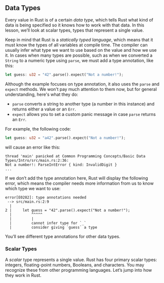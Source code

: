 ## Data Types

Every value in Rust is of a certain _data type_, which tells Rust what kind of data is being specified so it knows how to work with that data. In this lesson, we’ll look at scalar types, types that represent a single value.

Keep in mind that Rust is a _statically typed language_, which means that it must know the types of all variables at compile time. The compiler can usually infer what type we want to use based on the value and how we use it. In cases when many types are possible, such as when we converted a `String` to a numeric type using `parse`, we must add a type annotation, like this:

```rust
let guess: u32 = "42".parse().expect("Not a number!");
```

<div class="hint" title="Code explanation">

  Although the example focuses on type annotation, it also uses the `parse` and `expect` methods.
  We won't pay much attention to them now, but for general understanding, here's what they do:
  - `parse` converts a string to another type (a number in this instance) and returns either a value or  an `Err`.
  - `expect` allows you to set a custom panic message in case `parse` returns an `Err`.

  For example, the following code:
  ```rust
  let guess: u32 = "a42".parse().expect("Not a number!");
  ```
  will cause an error like this:
  ```text
  thread 'main' panicked at Common Programming Concepts/Basic Data Types/Intro/src/main.rs:2:36:
  Not a number!: ParseIntError { kind: InvalidDigit }
  ...
```
</div>


If we don’t add the type annotation here, Rust will display the following error, which means the compiler needs more information from us to know which type we want to use:

```text
error[E0282]: type annotations needed
 --> src/main.rs:2:9
  |
2 |     let guess = "42".parse().expect("Not a number!");
  |         ^^^^^
  |         |
  |         cannot infer type for `_`
  |         consider giving `guess` a type
```

You’ll see different type annotations for other data types.

### Scalar Types

A _scalar_ type represents a single value. Rust has four primary scalar types: integers, floating-point numbers, Booleans, and characters. You may recognize these from other programming languages. Let’s jump into how they work in Rust.